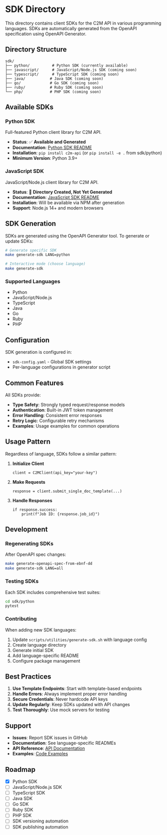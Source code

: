# SDK Directory

This directory contains client SDKs for the C2M API in various programming languages. SDKs are automatically generated from the OpenAPI specification using OpenAPI Generator.

## Directory Structure

```
sdk/
├── python/          # Python SDK (currently available)
├── javascript/      # JavaScript/Node.js SDK (coming soon)
├── typescript/      # TypeScript SDK (coming soon)
├── java/           # Java SDK (coming soon)
├── go/             # Go SDK (coming soon)
├── ruby/           # Ruby SDK (coming soon)
└── php/            # PHP SDK (coming soon)
```

## Available SDKs

### Python SDK
Full-featured Python client library for C2M API.
- **Status**: ✅ **Available and Generated**
- **Documentation**: [Python SDK README](python/README.md)
- **Installation**: `pip install c2m-api` (or `pip install -e .` from sdk/python)
- **Minimum Version**: Python 3.9+

### JavaScript SDK
JavaScript/Node.js client library for C2M API.
- **Status**: 📁 **Directory Created, Not Yet Generated**
- **Documentation**: [JavaScript SDK README](javascript/README.md)
- **Installation**: Will be available via NPM after generation
- **Support**: Node.js 14+ and modern browsers

## SDK Generation

SDKs are generated using the OpenAPI Generator tool. To generate or update SDKs:

```bash
# Generate specific SDK
make generate-sdk LANG=python

# Interactive mode (choose language)
make generate-sdk
```

### Supported Languages
- Python
- JavaScript/Node.js
- TypeScript
- Java
- Go
- Ruby
- PHP

## Configuration

SDK generation is configured in:
- `sdk-config.yaml` - Global SDK settings
- Per-language configurations in generator script

## Common Features

All SDKs provide:
- **Type Safety**: Strongly typed request/response models
- **Authentication**: Built-in JWT token management
- **Error Handling**: Consistent error responses
- **Retry Logic**: Configurable retry mechanisms
- **Examples**: Usage examples for common operations

## Usage Pattern

Regardless of language, SDKs follow a similar pattern:

1. **Initialize Client**
   ```
   client = C2MClient(api_key="your-key")
   ```

2. **Make Requests**
   ```
   response = client.submit_single_doc_template(...)
   ```

3. **Handle Responses**
   ```
   if response.success:
       print(f"Job ID: {response.job_id}")
   ```

## Development

### Regenerating SDKs
After OpenAPI spec changes:
```bash
make generate-openapi-spec-from-ebnf-dd
make generate-sdk LANG=all
```

### Testing SDKs
Each SDK includes comprehensive test suites:
```bash
cd sdk/python
pytest
```

### Contributing
When adding new SDK languages:
1. Update `scripts/utilities/generate-sdk.sh` with language config
2. Create language directory
3. Generate initial SDK
4. Add language-specific README
5. Configure package management

## Best Practices

1. **Use Template Endpoints**: Start with template-based endpoints
2. **Handle Errors**: Always implement proper error handling
3. **Secure Credentials**: Never hardcode API keys
4. **Update Regularly**: Keep SDKs updated with API changes
5. **Test Thoroughly**: Use mock servers for testing

## Support

- **Issues**: Report SDK issues in GitHub
- **Documentation**: See language-specific READMEs
- **API Reference**: [API Documentation](../docs/README.md)
- **Examples**: [Code Examples](../examples/README.md)

## Roadmap

- [x] Python SDK
- [ ] JavaScript/Node.js SDK
- [ ] TypeScript SDK
- [ ] Java SDK
- [ ] Go SDK
- [ ] Ruby SDK
- [ ] PHP SDK
- [ ] SDK versioning automation
- [ ] SDK publishing automation